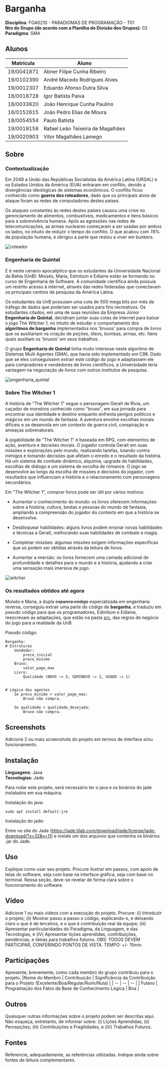 # Barganha

**Disciplina**: FGA0210 - PARADIGMAS DE PROGRAMAÇÃO - T01 <br>
**Nro do Grupo (de acordo com a Planilha de Divisão dos Grupos)**: 02<br>
**Paradigma**: SMA<br>

## Alunos

| Matrícula  | Aluno                             |
| ---------- | --------------------------------- |
| 19/0041871 | Abner Filipe Cunha Ribeiro        |
| 19/0102390 | André Macedo Rodrigues Alves      |
| 19/0012307 | Eduardo Afonso Dutra Silva        |
| 18/0018728 | Igor Batista Paiva                |
| 18/0033620 | João Henrique Cunha Paulino       |
| 16/0152615 | João Pedro Elias de Moura         |
| 18/0054554 | Paulo Batista                     |
| 19/0019158 | Rafael Leão Teixeira de Magalhães |
| 19/0020903 | Vitor Magalhães Lamego            |
## Sobre 

### Contextualização

Em 2048 a União das Repúblicas Socialistas da América Latina (URSAL) e os 
Estados Unidos da América (EUA) entraram em conflito, devido a 
divergências ideológicas de sistemas econômicos. O conflito ficou 
conhecido como **guerra dos roteadores**, dado que os principais alvos de 
ataque foram as redes de computadores destes países.

Os ataques constantes às redes destes países causou uma 
crise no gerenciamento de alimentos, combustíveis, medicamentos e itens
básicos para a sobrevivência humana. Após as agressões nas redes de 
telecomunicações, as armas nucleares começaram a ser usadas
por ambos os lados, no intuito de reduzir o tempo do conflito. O que 
acabou com 78% da população humana, e obrigou a parte que 
restou a viver em bunkers.

![roteador](assets/router.png)


### Engenharia de Quintal

E é neste cenário apocalíptico que os estudantes da Universidade Nacional 
da Bahia (UnB): Moisés, Maria, Edmilson e Edlaine estão se formando no 
curso de Engenharia de Software. A comunidade científica ainda possuia
um restrito acesso à internet, através das redes federadas que conectavam
os principais centros de pesquisa da América Latina.

Os estudantes da UnB possuiam uma cota de 500 mega bits por mês de tráfego 
de dados que poderiam ser usados para fins recreativos. Os estudantes 
citados, em uma de suas reuniões da Empresa Júnior 
**Engenharia de Quintal**, decidiram juntar suas cotas de internet para
baixar o jogo The Witcher 1, no intuito de estudar o comportamento dos
**algoritmos de barganha** implementados nos 'bruxos' para compra de livros
que os auxiliariam na criação de poções, óleos, bombas, armas, etc. 
Itens quais auxiliam os 'bruxos' em seus trabalhos.

O grupo **Engenharia de Quintal** tinha muito interesse neste algoritmo
de Sistemas Multi Agentes (SMA), que havia sido implementado em C98. Dado
que se eles conseguissem extrair este código do jogo e adaptassem ele para
compradores e vendedores de livros científicos, a Universidade teria 
vantagem na negociação de livros com outros institutos
de pesquisa.

![engenharia_quintal](assets/engenharia_quintal.png)

### Sobre The Witcher 1


A história de "The Witcher 1" segue o personagem Geralt de Rivia, um 
caçador de monstros conhecido como "bruxo", em sua jornada para encontrar 
sua identidade e destino enquanto enfrenta perigos políticos e mágicos em 
um mundo de fantasia. A aventura envolve escolhas morais difíceis e se 
desenrola em um contexto de guerra civil, conspiração e ameaças 
sobrenaturais.

A jogabilidade de "The Witcher 1" é baseada em RPG, com elementos de ação, 
aventura e decisões morais. O jogador controla Geralt em suas missões e 
explorações pelo mundo, realizando tarefas, lutando contra inimigos e 
tomando decisões que afetam o enredo e o resultado da história. Há um 
sistema de combate dinâmico, alquimia, upgrade de habilidades, escolhas de 
diálogo e um sistema de escolha de romance. O jogo se desenvolve ao longo 
da escolha de missões e decisões do jogador, com resultados que 
influenciam a história e o relacionamento com personagens secundários.


Em "The Witcher 1", comprar livros pode ser útil por vários motivos:

- Aumentar o conhecimento do mundo: os livros oferecem informações sobre a história, cultura, bestas e pessoas do mundo de fantasia, ampliando a compreensão do jogador do contexto em que a história se desenvolve.

- Desbloquear habilidades: alguns livros podem ensinar novas habilidades e técnicas a Geralt, melhorando suas habilidades de combate e magia.

- Completar missões: algumas missões exigem informações específicas que só podem ser obtidas através da leitura de livros.

- Aumentar a imersão: os livros fornecem uma camada adicional de profundidade e detalhes para o mundo e a história, ajudando a criar uma sensação mais imersiva de jogo.

![witcher](assets/witcher.jpg)

### Os resultados obtidos até agora

Moisés e Maria, a dupla <s>espanca código</s> especializada em engenharia
reversa, conseguiu extrair uma parte do código de **barganha**, e traduziu
em pseudo código para que os programadores, Edmilson e Edlaine, 
reescrevam as adaptações, que estão na pasta [src](src/), das regras 
de negócio do jogo para a realidade da UnB.

Pseudo código:

```
Barganha:
# Estruturas
    Vendedor:
		preco_inicial
		preco_minimo
	Bruxo:
        valor_pago_max
	Livro:
        Qualidade (NOVO := 3, SEMINOVO := 2, USADO := 1)


# Lógica dos agentes
	Se preco_minimo > valor_pago_max: 
		Bruxo não compra.

	Se qualidade < qualidade_desejada:
		Bruxo não compra.

```

## Screenshots
Adicione 2 ou mais screenshots do projeto em termos de interface e/ou funcionamento.

## Instalação 
**Linguagens**: Java<br>
**Tecnologias**: Jade<br>

Para rodar este projeto, será necessário ter o java e os binários do jade instalados em sua
máquina.

Instalação do java: 

```
sudo apt install default-jre
```

Instalação do jade:

Entre no site do Jade (https://jade.tilab.com/download/jade/license/jade-download/?x=32&y=11) e instale um dos arquivos que contenha os binários .jar do Jade.

## Uso 
Explique como usar seu projeto.
Procure ilustrar em passos, com apoio de telas do software, seja com base na interface gráfica, seja com base no terminal.
Nessa seção, deve-se revelar de forma clara sobre o funcionamento do software.

## Vídeo
Adicione 1 ou mais vídeos com a execução do projeto.
Procure: 
(i) Introduzir o projeto;
(ii) Mostrar passo a passo o código, explicando-o, e deixando claro o que é de terceiros, e o que é contribuição real da equipe;
(iii) Apresentar particularidades do Paradigma, da Linguagem, e das Tecnologias, e
(iV) Apresentar lições aprendidas, contribuições, pendências, e ideias para trabalhos futuros.
OBS: TODOS DEVEM PARTICIPAR, CONFERINDO PONTOS DE VISTA.
TEMPO: +/- 15min

## Participações
Apresente, brevemente, como cada membro do grupo contribuiu para o projeto.
|Nome do Membro | Contribuição | Significância da Contribuição para o Projeto (Excelente/Boa/Regular/Ruim/Nula) |
| -- | -- | -- |
| Fulano  |  Programação dos Fatos da Base de Conhecimento Lógica | Boa |

## Outros 
Quaisquer outras informações sobre o projeto podem ser descritas aqui. Não esqueça, entretanto, de informar sobre:
(i) Lições Aprendidas;
(ii) Percepções;
(iii) Contribuições e Fragilidades, e
(iV) Trabalhos Futuros.

## Fontes
Referencie, adequadamente, as referências utilizadas.
Indique ainda sobre fontes de leitura complementares.
